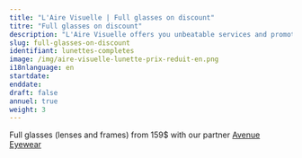 ```yaml
---
title: "L'Aire Visuelle | Full glasses on discount"
titre: "Full glasses on discount"
description: "L'Aire Visuelle offers you unbeatable services and promotions near you."
slug: full-glasses-on-discount
identifiant: lunettes-completes
image: /img/aire-visuelle-lunette-prix-reduit-en.png
i18nlanguage: en
startdate:
enddate:
draft: false
annuel: true
weight: 3
---
```


Full glasses (lenses and frames) from 159$ with our partner [Avenue Eyewear](https://www.avenueeyewear.ca/en/)

